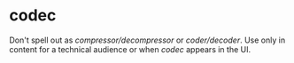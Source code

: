 # codec

Don't spell out as *compressor/decompressor* or *coder/decoder*. Use only in content for a technical audience or when *codec* appears in the UI.

